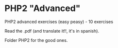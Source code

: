 # PHP2 "Advanced"
PHP2 advanced exercises (easy peasy) - 10 exercises

Read the .pdf (and translate it!!, it's in spanish).<br/>

Folder PHP2 for the good ones.
